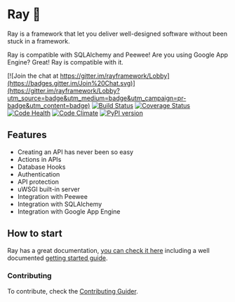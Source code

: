 # Ray :saxophone:

Ray is a framework that let you deliver well-designed software without been stuck in a framework.

Ray is compatible with SQLAlchemy and Peewee!
Are you using Google App Engine? Great! Ray is compatible with it.

[![Join the chat at https://gitter.im/rayframework/Lobby](https://badges.gitter.im/Join%20Chat.svg)](https://gitter.im/rayframework/Lobby?utm_source=badge&utm_medium=badge&utm_campaign=pr-badge&utm_content=badge)
[![Build Status](https://travis-ci.org/felipevolpone/ray.svg?branch=master)](https://travis-ci.org/felipevolpone/ray)
[![Coverage Status](https://coveralls.io/repos/felipevolpone/ray/badge.svg?branch=master&service=github)](https://coveralls.io/github/felipevolpone/ray?branch=master)
[![Code Health](https://landscape.io/github/felipevolpone/ray/python3/landscape.svg?style=flat)](https://landscape.io/github/felipevolpone/ray/python3)
[![Code Climate](https://codeclimate.com/github/felipevolpone/ray/badges/gpa.svg)](https://codeclimate.com/github/felipevolpone/ray)
[![PyPI version](https://badge.fury.io/py/ray_framework.svg)](https://badge.fury.io/py/ray_framework)

## Features

* Creating an API has never been so easy
* Actions in APIs
* Database Hooks
* Authentication
* API protection
* uWSGI built-in server
* Integration with Peewee
* Integration with SQLAlchemy
* Integration with Google App Engine


## How to start

Ray has a great documentation, [you can check it here](https://rayframework.github.io/site/) including a well documented [getting started guide](https://rayframework.github.io/site/getting_started/).

### Contributing
To contribute, check the [Contributing Guider](https://github.com/felipevolpone/ray/blob/master/CONTRIBUTING.md).
